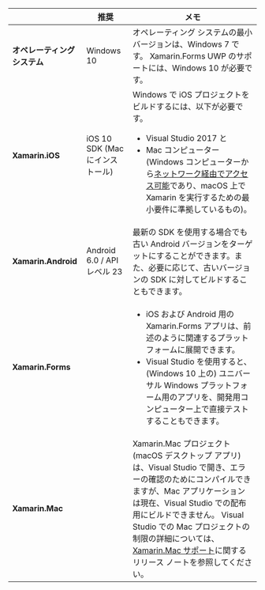 ||推奨|メモ|
|---|---|---|
|**オペレーティング システム**|Windows 10|オペレーティング システムの最小バージョンは、Windows 7 です。 Xamarin.Forms UWP のサポートには、Windows 10 が必要です。
|**Xamarin.iOS**|iOS 10 SDK (Mac にインストール)|Windows で iOS プロジェクトをビルドするには、以下が必要です。<ul><li>Visual Studio 2017 と</li><li>Mac コンピューター (Windows コンピューターから<a href="~/ios/get-started/installation/windows/connecting-to-mac/index.md">ネットワーク経由でアクセス可能</a>であり、macOS 上で Xamarin を実行するための最小要件に準拠しているもの)。</li></ul>|
|**Xamarin.Android**|Android 6.0 / API レベル 23|最新の SDK を使用する場合でも古い Android バージョンをターゲットにすることができます。また、必要に応じて、古いバージョンの SDK に対してビルドすることもできます。|
|**Xamarin.Forms**||<ul><li>iOS および Android 用の Xamarin.Forms アプリは、前述のように関連するプラットフォームに展開できます。</li><li>Visual Studio を使用すると、(Windows 10 上の) ユニバーサル Windows プラットフォーム用のアプリを、開発用コンピューター上で直接テストすることもできます。</li></ul>|
|**Xamarin.Mac**||Xamarin.Mac プロジェクト (macOS デスクトップ アプリ) は、Visual Studio で開き、エラーの確認のためにコンパイルできますが、Mac アプリケーションは現在、Visual Studio での配布用にビルドできません。 Visual Studio での Mac プロジェクトの制限の詳細については、<a href="https://developer.xamarin.com/releases/vs/xamarin.vs_4/xamarin.vs_4.2/#Xamarin.Mac_minimum_support.">Xamarin.Mac サポート</a>に関するリリース ノートを参照してください。|
